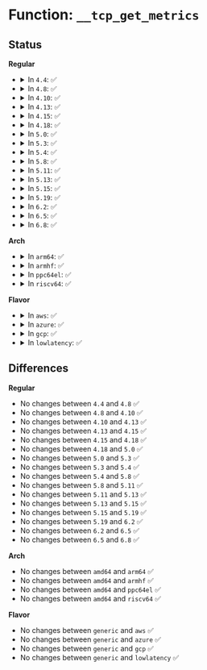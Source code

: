 # Function: <code>__tcp_get_metrics</code>

## Status
<b>Regular</b>
<ul>
<li>
<details>
<summary>In <code>4.4</code>: ✅</summary>

```c
struct tcp_metrics_block *__tcp_get_metrics(const struct inetpeer_addr *saddr, const struct inetpeer_addr *daddr, struct net *net, unsigned int hash);
```

**Collision:** Unique Static

**Inline:** No

**Transformation:** False

**Instances:**

```
In net/ipv4/tcp_metrics.c (ffffffff81780d00)
Location: net/ipv4/tcp_metrics.c:216
Inline: False
Direct callers:
  - net/ipv4/tcp_metrics.c:tcp_get_metrics
  - net/ipv4/tcp_metrics.c:tcp_get_metrics
```
**Symbols:**

```
ffffffff81780d00-ffffffff81780d94: __tcp_get_metrics (STB_LOCAL)
```
</details>
</li>
<li>
<details>
<summary>In <code>4.8</code>: ✅</summary>

```c
struct tcp_metrics_block *__tcp_get_metrics(const struct inetpeer_addr *saddr, const struct inetpeer_addr *daddr, struct net *net, unsigned int hash);
```

**Collision:** Unique Static

**Inline:** No

**Transformation:** False

**Instances:**

```
In net/ipv4/tcp_metrics.c (ffffffff817ee1e0)
Location: net/ipv4/tcp_metrics.c:216
Inline: False
Direct callers:
  - net/ipv4/tcp_metrics.c:tcp_get_metrics
  - net/ipv4/tcp_metrics.c:tcp_get_metrics
```
**Symbols:**

```
ffffffff817ee1e0-ffffffff817ee270: __tcp_get_metrics (STB_LOCAL)
```
</details>
</li>
<li>
<details>
<summary>In <code>4.10</code>: ✅</summary>

```c
struct tcp_metrics_block *__tcp_get_metrics(const struct inetpeer_addr *saddr, const struct inetpeer_addr *daddr, struct net *net, unsigned int hash);
```

**Collision:** Unique Static

**Inline:** No

**Transformation:** False

**Instances:**

```
In net/ipv4/tcp_metrics.c (ffffffff8181ebe0)
Location: net/ipv4/tcp_metrics.c:216
Inline: False
Direct callers:
  - net/ipv4/tcp_metrics.c:tcp_get_metrics
  - net/ipv4/tcp_metrics.c:tcp_get_metrics
```
**Symbols:**

```
ffffffff8181ebe0-ffffffff8181ec70: __tcp_get_metrics (STB_LOCAL)
```
</details>
</li>
<li>
<details>
<summary>In <code>4.13</code>: ✅</summary>

```c
struct tcp_metrics_block *__tcp_get_metrics(const struct inetpeer_addr *saddr, const struct inetpeer_addr *daddr, struct net *net, unsigned int hash);
```

**Collision:** Unique Static

**Inline:** No

**Transformation:** False

**Instances:**

```
In net/ipv4/tcp_metrics.c (ffffffff8183f4f0)
Location: net/ipv4/tcp_metrics.c:212
Inline: False
Direct callers:
  - net/ipv4/tcp_metrics.c:tcp_get_metrics
  - net/ipv4/tcp_metrics.c:tcp_get_metrics
```
**Symbols:**

```
ffffffff8183f4f0-ffffffff8183f580: __tcp_get_metrics (STB_LOCAL)
```
</details>
</li>
<li>
<details>
<summary>In <code>4.15</code>: ✅</summary>

```c
struct tcp_metrics_block *__tcp_get_metrics(const struct inetpeer_addr *saddr, const struct inetpeer_addr *daddr, struct net *net, unsigned int hash);
```

**Collision:** Unique Static

**Inline:** No

**Transformation:** False

**Instances:**

```
In net/ipv4/tcp_metrics.c (ffffffff818beb70)
Location: net/ipv4/tcp_metrics.c:211
Inline: False
Direct callers:
  - net/ipv4/tcp_metrics.c:tcp_get_metrics
  - net/ipv4/tcp_metrics.c:tcp_get_metrics
```
**Symbols:**

```
ffffffff818beb70-ffffffff818bec00: __tcp_get_metrics (STB_LOCAL)
```
</details>
</li>
<li>
<details>
<summary>In <code>4.18</code>: ✅</summary>

```c
struct tcp_metrics_block *__tcp_get_metrics(const struct inetpeer_addr *saddr, const struct inetpeer_addr *daddr, struct net *net, unsigned int hash);
```

**Collision:** Unique Static

**Inline:** No

**Transformation:** False

**Instances:**

```
In net/ipv4/tcp_metrics.c (ffffffff81914790)
Location: net/ipv4/tcp_metrics.c:211
Inline: False
Direct callers:
  - net/ipv4/tcp_metrics.c:tcp_get_metrics
  - net/ipv4/tcp_metrics.c:tcp_get_metrics
```
**Symbols:**

```
ffffffff81914790-ffffffff81914820: __tcp_get_metrics (STB_LOCAL)
```
</details>
</li>
<li>
<details>
<summary>In <code>5.0</code>: ✅</summary>

```c
struct tcp_metrics_block *__tcp_get_metrics(const struct inetpeer_addr *saddr, const struct inetpeer_addr *daddr, struct net *net, unsigned int hash);
```

**Collision:** Unique Static

**Inline:** No

**Transformation:** False

**Instances:**

```
In net/ipv4/tcp_metrics.c (ffffffff81942f40)
Location: net/ipv4/tcp_metrics.c:211
Inline: False
Direct callers:
  - net/ipv4/tcp_metrics.c:tcp_get_metrics
  - net/ipv4/tcp_metrics.c:tcp_get_metrics
```
**Symbols:**

```
ffffffff81942f40-ffffffff81942fd0: __tcp_get_metrics (STB_LOCAL)
```
</details>
</li>
<li>
<details>
<summary>In <code>5.3</code>: ✅</summary>

```c
struct tcp_metrics_block *__tcp_get_metrics(const struct inetpeer_addr *saddr, const struct inetpeer_addr *daddr, struct net *net, unsigned int hash);
```

**Collision:** Unique Static

**Inline:** No

**Transformation:** False

**Instances:**

```
In net/ipv4/tcp_metrics.c (ffffffff819a7500)
Location: net/ipv4/tcp_metrics.c:211
Inline: False
Direct callers:
  - net/ipv4/tcp_metrics.c:tcp_get_metrics
  - net/ipv4/tcp_metrics.c:tcp_get_metrics
```
**Symbols:**

```
ffffffff819a7500-ffffffff819a7590: __tcp_get_metrics (STB_LOCAL)
```
</details>
</li>
<li>
<details>
<summary>In <code>5.4</code>: ✅</summary>

```c
struct tcp_metrics_block *__tcp_get_metrics(const struct inetpeer_addr *saddr, const struct inetpeer_addr *daddr, struct net *net, unsigned int hash);
```

**Collision:** Unique Static

**Inline:** No

**Transformation:** False

**Instances:**

```
In net/ipv4/tcp_metrics.c (ffffffff819de280)
Location: net/ipv4/tcp_metrics.c:211
Inline: False
Direct callers:
  - net/ipv4/tcp_metrics.c:tcp_get_metrics
  - net/ipv4/tcp_metrics.c:tcp_get_metrics
```
**Symbols:**

```
ffffffff819de280-ffffffff819de310: __tcp_get_metrics (STB_LOCAL)
```
</details>
</li>
<li>
<details>
<summary>In <code>5.8</code>: ✅</summary>

```c
struct tcp_metrics_block *__tcp_get_metrics(const struct inetpeer_addr *saddr, const struct inetpeer_addr *daddr, struct net *net, unsigned int hash);
```

**Collision:** Unique Static

**Inline:** No

**Transformation:** False

**Instances:**

```
In net/ipv4/tcp_metrics.c (ffffffff81acb820)
Location: net/ipv4/tcp_metrics.c:211
Inline: False
Direct callers:
  - net/ipv4/tcp_metrics.c:tcp_get_metrics
  - net/ipv4/tcp_metrics.c:tcpm_new
```
**Symbols:**

```
ffffffff81acb820-ffffffff81acb8ab: __tcp_get_metrics (STB_LOCAL)
```
</details>
</li>
<li>
<details>
<summary>In <code>5.11</code>: ✅</summary>

```c
struct tcp_metrics_block *__tcp_get_metrics(const struct inetpeer_addr *saddr, const struct inetpeer_addr *daddr, struct net *net, unsigned int hash);
```

**Collision:** Unique Static

**Inline:** No

**Transformation:** False

**Instances:**

```
In net/ipv4/tcp_metrics.c (ffffffff81ad77e0)
Location: net/ipv4/tcp_metrics.c:211
Inline: False
Direct callers:
  - net/ipv4/tcp_metrics.c:tcp_get_metrics
  - net/ipv4/tcp_metrics.c:tcpm_new
```
**Symbols:**

```
ffffffff81ad77e0-ffffffff81ad786b: __tcp_get_metrics (STB_LOCAL)
```
</details>
</li>
<li>
<details>
<summary>In <code>5.13</code>: ✅</summary>

```c
struct tcp_metrics_block *__tcp_get_metrics(const struct inetpeer_addr *saddr, const struct inetpeer_addr *daddr, struct net *net, unsigned int hash);
```

**Collision:** Unique Static

**Inline:** No

**Transformation:** False

**Instances:**

```
In net/ipv4/tcp_metrics.c (ffffffff81ac28b0)
Location: net/ipv4/tcp_metrics.c:211
Inline: False
Direct callers:
  - net/ipv4/tcp_metrics.c:tcp_get_metrics
  - net/ipv4/tcp_metrics.c:tcp_get_metrics
```
**Symbols:**

```
ffffffff81ac28b0-ffffffff81ac293d: __tcp_get_metrics (STB_LOCAL)
```
</details>
</li>
<li>
<details>
<summary>In <code>5.15</code>: ✅</summary>

```c
struct tcp_metrics_block *__tcp_get_metrics(const struct inetpeer_addr *saddr, const struct inetpeer_addr *daddr, struct net *net, unsigned int hash);
```

**Collision:** Unique Static

**Inline:** No

**Transformation:** False

**Instances:**

```
In net/ipv4/tcp_metrics.c (ffffffff81b80cc0)
Location: net/ipv4/tcp_metrics.c:211
Inline: False
Direct callers:
  - net/ipv4/tcp_metrics.c:tcp_get_metrics
  - net/ipv4/tcp_metrics.c:tcp_get_metrics
```
**Symbols:**

```
ffffffff81b80cc0-ffffffff81b80f35: __tcp_get_metrics (STB_LOCAL)
```
</details>
</li>
<li>
<details>
<summary>In <code>5.19</code>: ✅</summary>

```c
struct tcp_metrics_block *__tcp_get_metrics(const struct inetpeer_addr *saddr, const struct inetpeer_addr *daddr, struct net *net, unsigned int hash);
```

**Collision:** Unique Static

**Inline:** No

**Transformation:** False

**Instances:**

```
In net/ipv4/tcp_metrics.c (ffffffff81d110d0)
Location: net/ipv4/tcp_metrics.c:211
Inline: False
Direct callers:
  - net/ipv4/tcp_metrics.c:tcp_get_metrics
  - net/ipv4/tcp_metrics.c:tcp_get_metrics
```
**Symbols:**

```
ffffffff81d110d0-ffffffff81d11371: __tcp_get_metrics (STB_LOCAL)
```
</details>
</li>
<li>
<details>
<summary>In <code>6.2</code>: ✅</summary>

```c
struct tcp_metrics_block *__tcp_get_metrics(const struct inetpeer_addr *saddr, const struct inetpeer_addr *daddr, struct net *net, unsigned int hash);
```

**Collision:** Unique Static

**Inline:** No

**Transformation:** False

**Instances:**

```
In net/ipv4/tcp_metrics.c (ffffffff81ed6e70)
Location: net/ipv4/tcp_metrics.c:211
Inline: False
Direct callers:
  - net/ipv4/tcp_metrics.c:tcp_get_metrics
  - net/ipv4/tcp_metrics.c:tcp_get_metrics
```
**Symbols:**

```
ffffffff81ed6e70-ffffffff81ed7111: __tcp_get_metrics (STB_LOCAL)
```
</details>
</li>
<li>
<details>
<summary>In <code>6.5</code>: ✅</summary>

```c
struct tcp_metrics_block *__tcp_get_metrics(const struct inetpeer_addr *saddr, const struct inetpeer_addr *daddr, struct net *net, unsigned int hash);
```

**Collision:** Unique Static

**Inline:** No

**Transformation:** False

**Instances:**

```
In net/ipv4/tcp_metrics.c (ffffffff81f35e10)
Location: net/ipv4/tcp_metrics.c:231
Inline: False
Direct callers:
  - net/ipv4/tcp_metrics.c:tcp_get_metrics
  - net/ipv4/tcp_metrics.c:tcp_get_metrics
```
**Symbols:**

```
ffffffff81f35e10-ffffffff81f360f8: __tcp_get_metrics (STB_LOCAL)
```
</details>
</li>
<li>
<details>
<summary>In <code>6.8</code>: ✅</summary>

```c
struct tcp_metrics_block *__tcp_get_metrics(const struct inetpeer_addr *saddr, const struct inetpeer_addr *daddr, struct net *net, unsigned int hash);
```

**Collision:** Unique Static

**Inline:** No

**Transformation:** False

**Instances:**

```
In net/ipv4/tcp_metrics.c (ffffffff81ffbec0)
Location: net/ipv4/tcp_metrics.c:231
Inline: False
Direct callers:
  - net/ipv4/tcp_metrics.c:tcp_get_metrics
  - net/ipv4/tcp_metrics.c:tcpm_new
```
**Symbols:**

```
ffffffff81ffbec0-ffffffff81ffc1a8: __tcp_get_metrics (STB_LOCAL)
```
</details>
</li>
</ul>
<b>Arch</b>
<ul>
<li>
<details>
<summary>In <code>arm64</code>: ✅</summary>

```c
struct tcp_metrics_block *__tcp_get_metrics(const struct inetpeer_addr *saddr, const struct inetpeer_addr *daddr, struct net *net, unsigned int hash);
```

**Collision:** Unique Static

**Inline:** No

**Transformation:** False

**Instances:**

```
In net/ipv4/tcp_metrics.c (ffff800010c918b0)
Location: net/ipv4/tcp_metrics.c:211
Inline: False
Direct callers:
  - net/ipv4/tcp_metrics.c:tcp_get_metrics
  - net/ipv4/tcp_metrics.c:tcp_get_metrics
```
**Symbols:**

```
ffff800010c918b0-ffff800010c91998: __tcp_get_metrics (STB_LOCAL)
```
</details>
</li>
<li>
<details>
<summary>In <code>armhf</code>: ✅</summary>

```c
struct tcp_metrics_block *__tcp_get_metrics(const struct inetpeer_addr *saddr, const struct inetpeer_addr *daddr, struct net *net, unsigned int hash);
```

**Collision:** Unique Static

**Inline:** No

**Transformation:** False

**Instances:**

```
In net/ipv4/tcp_metrics.c (c0da0360)
Location: net/ipv4/tcp_metrics.c:211
Inline: False
Direct callers:
  - net/ipv4/tcp_metrics.c:tcp_get_metrics
  - net/ipv4/tcp_metrics.c:tcp_get_metrics
```
**Symbols:**

```
c0da0360-c0da0430: __tcp_get_metrics (STB_LOCAL)
```
</details>
</li>
<li>
<details>
<summary>In <code>ppc64el</code>: ✅</summary>

```c
struct tcp_metrics_block *__tcp_get_metrics(const struct inetpeer_addr *saddr, const struct inetpeer_addr *daddr, struct net *net, unsigned int hash);
```

**Collision:** Unique Static

**Inline:** No

**Transformation:** False

**Instances:**

```
In net/ipv4/tcp_metrics.c (c000000000da1670)
Location: net/ipv4/tcp_metrics.c:211
Inline: False
Direct callers:
  - net/ipv4/tcp_metrics.c:tcp_get_metrics
  - net/ipv4/tcp_metrics.c:tcp_get_metrics
```
**Symbols:**

```
c000000000da1670-c000000000da176c: __tcp_get_metrics (STB_LOCAL)
```
</details>
</li>
<li>
<details>
<summary>In <code>riscv64</code>: ✅</summary>

```c
struct tcp_metrics_block *__tcp_get_metrics(const struct inetpeer_addr *saddr, const struct inetpeer_addr *daddr, struct net *net, unsigned int hash);
```

**Collision:** Unique Static

**Inline:** No

**Transformation:** False

**Instances:**

```
In net/ipv4/tcp_metrics.c (ffffffe0007f14dc)
Location: net/ipv4/tcp_metrics.c:211
Inline: False
Direct callers:
  - net/ipv4/tcp_metrics.c:tcp_get_metrics
  - net/ipv4/tcp_metrics.c:tcp_get_metrics
```
**Symbols:**

```
ffffffe0007f14dc-ffffffe0007f15a8: __tcp_get_metrics (STB_LOCAL)
```
</details>
</li>
</ul>
<b>Flavor</b>
<ul>
<li>
<details>
<summary>In <code>aws</code>: ✅</summary>

```c
struct tcp_metrics_block *__tcp_get_metrics(const struct inetpeer_addr *saddr, const struct inetpeer_addr *daddr, struct net *net, unsigned int hash);
```

**Collision:** Unique Static

**Inline:** No

**Transformation:** False

**Instances:**

```
In net/ipv4/tcp_metrics.c (ffffffff8197e0f0)
Location: net/ipv4/tcp_metrics.c:211
Inline: False
Direct callers:
  - net/ipv4/tcp_metrics.c:tcp_get_metrics
  - net/ipv4/tcp_metrics.c:tcp_get_metrics
```
**Symbols:**

```
ffffffff8197e0f0-ffffffff8197e180: __tcp_get_metrics (STB_LOCAL)
```
</details>
</li>
<li>
<details>
<summary>In <code>azure</code>: ✅</summary>

```c
struct tcp_metrics_block *__tcp_get_metrics(const struct inetpeer_addr *saddr, const struct inetpeer_addr *daddr, struct net *net, unsigned int hash);
```

**Collision:** Unique Static

**Inline:** No

**Transformation:** False

**Instances:**

```
In net/ipv4/tcp_metrics.c (ffffffff81937bb0)
Location: net/ipv4/tcp_metrics.c:211
Inline: False
Direct callers:
  - net/ipv4/tcp_metrics.c:tcp_get_metrics
  - net/ipv4/tcp_metrics.c:tcp_get_metrics
```
**Symbols:**

```
ffffffff81937bb0-ffffffff81937c40: __tcp_get_metrics (STB_LOCAL)
```
</details>
</li>
<li>
<details>
<summary>In <code>gcp</code>: ✅</summary>

```c
struct tcp_metrics_block *__tcp_get_metrics(const struct inetpeer_addr *saddr, const struct inetpeer_addr *daddr, struct net *net, unsigned int hash);
```

**Collision:** Unique Static

**Inline:** No

**Transformation:** False

**Instances:**

```
In net/ipv4/tcp_metrics.c (ffffffff819e88c0)
Location: net/ipv4/tcp_metrics.c:211
Inline: False
Direct callers:
  - net/ipv4/tcp_metrics.c:tcp_get_metrics
  - net/ipv4/tcp_metrics.c:tcp_get_metrics
```
**Symbols:**

```
ffffffff819e88c0-ffffffff819e8950: __tcp_get_metrics (STB_LOCAL)
```
</details>
</li>
<li>
<details>
<summary>In <code>lowlatency</code>: ✅</summary>

```c
struct tcp_metrics_block *__tcp_get_metrics(const struct inetpeer_addr *saddr, const struct inetpeer_addr *daddr, struct net *net, unsigned int hash);
```

**Collision:** Unique Static

**Inline:** No

**Transformation:** False

**Instances:**

```
In net/ipv4/tcp_metrics.c (ffffffff819f2620)
Location: net/ipv4/tcp_metrics.c:211
Inline: False
Direct callers:
  - net/ipv4/tcp_metrics.c:tcp_get_metrics
  - net/ipv4/tcp_metrics.c:tcp_get_metrics
```
**Symbols:**

```
ffffffff819f2620-ffffffff819f26b0: __tcp_get_metrics (STB_LOCAL)
```
</details>
</li>
</ul>

## Differences
<b>Regular</b>
<ul>
<li>
No changes between <code>4.4</code> and <code>4.8</code> ✅
</li>
<li>
No changes between <code>4.8</code> and <code>4.10</code> ✅
</li>
<li>
No changes between <code>4.10</code> and <code>4.13</code> ✅
</li>
<li>
No changes between <code>4.13</code> and <code>4.15</code> ✅
</li>
<li>
No changes between <code>4.15</code> and <code>4.18</code> ✅
</li>
<li>
No changes between <code>4.18</code> and <code>5.0</code> ✅
</li>
<li>
No changes between <code>5.0</code> and <code>5.3</code> ✅
</li>
<li>
No changes between <code>5.3</code> and <code>5.4</code> ✅
</li>
<li>
No changes between <code>5.4</code> and <code>5.8</code> ✅
</li>
<li>
No changes between <code>5.8</code> and <code>5.11</code> ✅
</li>
<li>
No changes between <code>5.11</code> and <code>5.13</code> ✅
</li>
<li>
No changes between <code>5.13</code> and <code>5.15</code> ✅
</li>
<li>
No changes between <code>5.15</code> and <code>5.19</code> ✅
</li>
<li>
No changes between <code>5.19</code> and <code>6.2</code> ✅
</li>
<li>
No changes between <code>6.2</code> and <code>6.5</code> ✅
</li>
<li>
No changes between <code>6.5</code> and <code>6.8</code> ✅
</li>
</ul>
<b>Arch</b>
<ul>
<li>
No changes between <code>amd64</code> and <code>arm64</code> ✅
</li>
<li>
No changes between <code>amd64</code> and <code>armhf</code> ✅
</li>
<li>
No changes between <code>amd64</code> and <code>ppc64el</code> ✅
</li>
<li>
No changes between <code>amd64</code> and <code>riscv64</code> ✅
</li>
</ul>
<b>Flavor</b>
<ul>
<li>
No changes between <code>generic</code> and <code>aws</code> ✅
</li>
<li>
No changes between <code>generic</code> and <code>azure</code> ✅
</li>
<li>
No changes between <code>generic</code> and <code>gcp</code> ✅
</li>
<li>
No changes between <code>generic</code> and <code>lowlatency</code> ✅
</li>
</ul>
